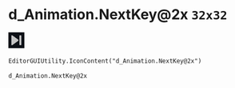 # d_Animation.NextKey@2x `32x32`
<img src="/img/d_Animation.NextKey@2x.png" width=32 height=32>

``` CSharp
EditorGUIUtility.IconContent("d_Animation.NextKey@2x")
```
```
d_Animation.NextKey@2x
```
